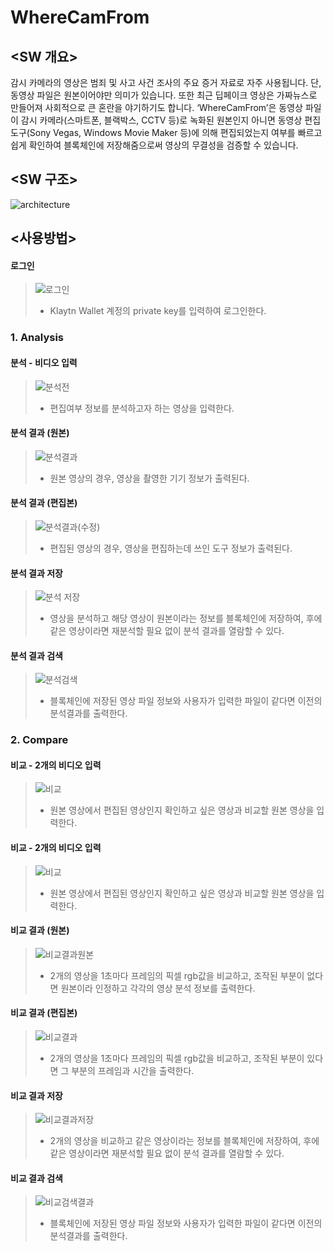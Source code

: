# WhereCamFrom
## <SW 개요>
감시 카메라의 영상은 범죄 및 사고 사건 조사의 주요 증거 자료로 자주 사용됩니다. 단, 동영상 파일은 원본이어야만 의미가 있습니다.
또한 최근 딥페이크 영상은 가짜뉴스로 만들어져 사회적으로 큰 혼란을 야기하기도 합니다.
‘WhereCamFrom’은 동영상 파일이 감시 카메라(스마트폰, 블랙박스, CCTV 등)로 녹화된 원본인지 아니면 
동영상 편집 도구(Sony Vegas, Windows Movie Maker 등)에 의해 편집되었는지 여부를 빠르고 쉽게 확인하여 블록체인에 저장해줌으로써 영상의 무결성을 검증할 수 있습니다.    
## <SW 구조>
![architecture](https://user-images.githubusercontent.com/59862783/146729436-b9ccb16c-866e-46f2-b887-3e47ab3febae.PNG)

## <사용방법>

#### 로그인
> ![로그인](https://user-images.githubusercontent.com/59862783/146724252-1a34cf1e-1d01-463a-ae26-392136312afb.PNG)
> * Klaytn Wallet 계정의 private key를 입력하여 로그인한다.

### 1. Analysis 

#### 분석 - 비디오 입력
> ![분석전](https://user-images.githubusercontent.com/59862783/146724898-267f8810-3013-4048-87ca-b499721ba20e.PNG)
> * 편집여부 정보를 분석하고자 하는 영상을 입력한다.

#### 분석 결과 (원본)
> ![분석결과](https://user-images.githubusercontent.com/59862783/146725135-e3012846-896f-4e79-bd4e-832b1a13431b.PNG)
> * 원본 영상의 경우, 영상을 촬영한 기기 정보가 출력된다.

#### 분석 결과 (편집본)
> ![분석결과(수정)](https://user-images.githubusercontent.com/59862783/146725263-03ffc6cd-d184-4646-afd1-ad9de94c64d1.PNG)
> * 편집된 영상의 경우, 영상을 편집하는데 쓰인 도구 정보가 출력된다.

#### 분석 결과 저장
> ![분석 저장](https://user-images.githubusercontent.com/59862783/146725637-16f5e4ce-a81c-49a5-af72-9a5929c0aed3.PNG)
> * 영상을 분석하고 해당 영상이 원본이라는 정보를 블록체인에 저장하여, 후에 같은 영상이라면 재분석할 필요 없이 분석 결과를 열람할 수 있다.

#### 분석 결과 검색
> ![분석검색](https://user-images.githubusercontent.com/59862783/146725745-4501c134-a856-48a2-95d6-fafed7ea12f5.PNG)
> * 블록체인에 저장된 영상 파일 정보와 사용자가 입력한 파일이 같다면 이전의 분석결과를 출력한다. 

### 2. Compare 

#### 비교 - 2개의 비디오 입력
> ![비교](https://user-images.githubusercontent.com/59862783/146725812-5513addb-dbd3-4626-bf24-bb3a73b71f83.PNG)
> * 원본 영상에서 편집된 영상인지 확인하고 싶은 영상과 비교할 원본 영상을 입력한다.

#### 비교 - 2개의 비디오 입력
> ![비교](https://user-images.githubusercontent.com/59862783/146725812-5513addb-dbd3-4626-bf24-bb3a73b71f83.PNG)
> * 원본 영상에서 편집된 영상인지 확인하고 싶은 영상과 비교할 원본 영상을 입력한다.

#### 비교 결과 (원본)
> ![비교결과원본](https://user-images.githubusercontent.com/59862783/146726105-b10b75c0-be5c-407d-a8e8-8ea9180b95a9.PNG)
> * 2개의 영상을 1초마다 프레임의 픽셀 rgb값을 비교하고, 조작된 부분이 없다면 원본이라 인정하고 각각의 영상 분석 정보를 출력한다. 

#### 비교 결과 (편집본)
> ![비교결과](https://user-images.githubusercontent.com/59862783/146726888-fc46a0bf-5b1b-4b1a-9512-f95fd5e7d0da.PNG)
> * 2개의 영상을 1초마다 프레임의 픽셀 rgb값을 비교하고, 조작된 부분이 있다면 그 부분의 프레임과 시간을 출력한다.

#### 비교 결과 저장
> ![비교결과저장](https://user-images.githubusercontent.com/59862783/146727223-c56e4652-8873-49a2-92b5-286bf78b92bb.PNG)
> * 2개의 영상을 비교하고 같은 영상이라는 정보를 블록체인에 저장하여, 후에 같은 영상이라면 재분석할 필요 없이 분석 결과를 열람할 수 있다.

#### 비교 결과 검색
> ![비교검색결과](https://user-images.githubusercontent.com/59862783/146727703-9fb12c6c-5b34-47d0-ba89-a4e3b7f24b64.PNG)
> * 블록체인에 저장된 영상 파일 정보와 사용자가 입력한 파일이 같다면 이전의 분석결과를 출력한다. 


